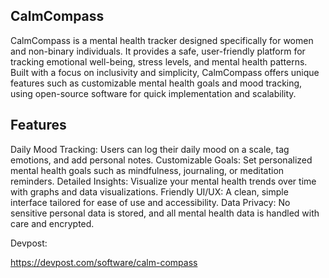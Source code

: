 ## CalmCompass
CalmCompass is a mental health tracker designed specifically for women and non-binary individuals. It provides a safe, user-friendly platform for tracking emotional well-being, stress levels, and mental health patterns. Built with a focus on inclusivity and simplicity, CalmCompass offers unique features such as customizable mental health goals and mood tracking, using open-source software for quick implementation and scalability.

## Features
Daily Mood Tracking: Users can log their daily mood on a scale, tag emotions, and add personal notes.
Customizable Goals: Set personalized mental health goals such as mindfulness, journaling, or meditation reminders.
Detailed Insights: Visualize your mental health trends over time with graphs and data visualizations.
Friendly UI/UX: A clean, simple interface tailored for ease of use and accessibility.
Data Privacy: No sensitive personal data is stored, and all mental health data is handled with care and encrypted.


Devpost:

https://devpost.com/software/calm-compass
